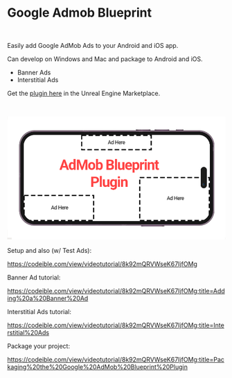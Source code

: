# Google Admob Blueprint

<br>

Easily add Google AdMob Ads to your Android and iOS app.

Can develop on Windows and Mac and package to Android and iOS.

- Banner Ads
- Interstitial Ads

Get the [plugin here](https://www.unrealengine.com/marketplace/en-US/product/admob-blueprint) in the Unreal Engine Marketplace.

<br>

![Plugin Image](./SS1V2.png)






Setup and also (w/ Test Ads):

https://codeible.com/view/videotutorial/8k92mQRVWseK67IjfOMg


Banner Ad tutorial:

https://codeible.com/view/videotutorial/8k92mQRVWseK67IjfOMg;title=Adding%20a%20Banner%20Ad


Interstitial Ads tutorial:

https://codeible.com/view/videotutorial/8k92mQRVWseK67IjfOMg;title=Interstitial%20Ads


Package your project:

https://codeible.com/view/videotutorial/8k92mQRVWseK67IjfOMg;title=Packaging%20the%20Google%20AdMob%20Blueprint%20Plugin